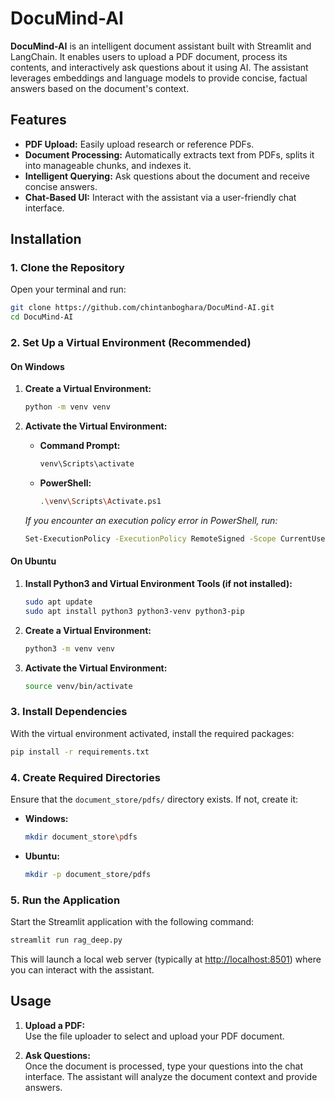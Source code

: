 # DocuMind-AI

**DocuMind-AI** is an intelligent document assistant built with Streamlit and LangChain. It enables users to upload a PDF document, process its contents, and interactively ask questions about it using AI. The assistant leverages embeddings and language models to provide concise, factual answers based on the document's context.

## Features

- **PDF Upload:** Easily upload research or reference PDFs.
- **Document Processing:** Automatically extracts text from PDFs, splits it into manageable chunks, and indexes it.
- **Intelligent Querying:** Ask questions about the document and receive concise answers.
- **Chat-Based UI:** Interact with the assistant via a user-friendly chat interface.

## Installation

### 1. Clone the Repository

Open your terminal and run:

```bash
git clone https://github.com/chintanboghara/DocuMind-AI.git
cd DocuMind-AI
```

### 2. Set Up a Virtual Environment (Recommended)

#### On Windows

1. **Create a Virtual Environment:**

   ```bash
   python -m venv venv
   ```

2. **Activate the Virtual Environment:**

   - **Command Prompt:**

     ```bash
     venv\Scripts\activate
     ```

   - **PowerShell:**

     ```bash
     .\venv\Scripts\Activate.ps1
     ```

   _If you encounter an execution policy error in PowerShell, run:_

   ```bash
   Set-ExecutionPolicy -ExecutionPolicy RemoteSigned -Scope CurrentUser
   ```

#### On Ubuntu

1. **Install Python3 and Virtual Environment Tools (if not installed):**

   ```bash
   sudo apt update
   sudo apt install python3 python3-venv python3-pip
   ```

2. **Create a Virtual Environment:**

   ```bash
   python3 -m venv venv
   ```

3. **Activate the Virtual Environment:**

   ```bash
   source venv/bin/activate
   ```

### 3. Install Dependencies

With the virtual environment activated, install the required packages:

```bash
pip install -r requirements.txt
```

### 4. Create Required Directories

Ensure that the `document_store/pdfs/` directory exists. If not, create it:

- **Windows:**

  ```bash
  mkdir document_store\pdfs
  ```

- **Ubuntu:**

  ```bash
  mkdir -p document_store/pdfs
  ```

### 5. Run the Application

Start the Streamlit application with the following command:

```bash
streamlit run rag_deep.py
```

This will launch a local web server (typically at [http://localhost:8501](http://localhost:8501)) where you can interact with the assistant.

## Usage

1. **Upload a PDF:**  
   Use the file uploader to select and upload your PDF document.

2. **Ask Questions:**  
   Once the document is processed, type your questions into the chat interface. The assistant will analyze the document context and provide answers.

